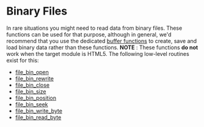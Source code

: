 # Binary Files

In rare situations you might need to read data from binary files. These
functions can be used for that purpose, although in general, we'd
recommend that you use the dedicated [buffer
functions](../../Buffers/Buffers) to create, save and load binary
data rather than these functions. **NOTE** : These functions **do not**
work when the target module is HTML5. The following low-level routines
exist for this:

-   [file_bin_open](file_bin_open)
-   [file_bin_rewrite](file_bin_rewrite)
-   [file_bin_close](file_bin_close)
-   [file_bin_size](file_bin_size)
-   [file_bin_position](file_bin_position)
-   [file_bin_seek](file_bin_seek)
-   [file_bin_write_byte](file_bin_write_byte)
-   [file_bin_read_byte](file_bin_read_byte)
